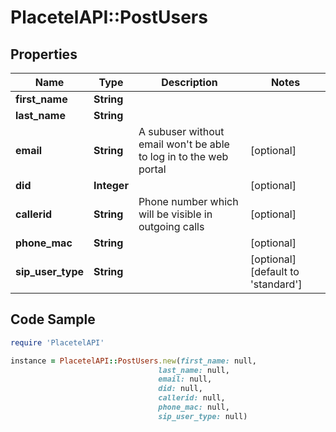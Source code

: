 # PlacetelAPI::PostUsers

## Properties

Name | Type | Description | Notes
------------ | ------------- | ------------- | -------------
**first_name** | **String** |  | 
**last_name** | **String** |  | 
**email** | **String** | A subuser without email won&#39;t be able to log in to the web portal | [optional] 
**did** | **Integer** |  | [optional] 
**callerid** | **String** | Phone number which will be visible in outgoing calls | [optional] 
**phone_mac** | **String** |  | [optional] 
**sip_user_type** | **String** |  | [optional] [default to &#39;standard&#39;]

## Code Sample

```ruby
require 'PlacetelAPI'

instance = PlacetelAPI::PostUsers.new(first_name: null,
                                 last_name: null,
                                 email: null,
                                 did: null,
                                 callerid: null,
                                 phone_mac: null,
                                 sip_user_type: null)
```


